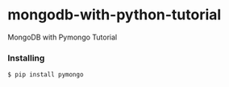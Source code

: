 # mongodb-with-python-tutorial
MongoDB with Pymongo Tutorial

### Installing

```
$ pip install pymongo
```


